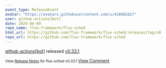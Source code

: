 ```yaml
---
event_type: ReleaseEvent
avatar: "https://avatars.githubusercontent.com/u/41898282?"
user: github-actions[bot]
date: 2024-04-09
repo_name: flux-framework/flux-sched
html_url: https://github.com/flux-framework/flux-sched/releases/tag/v0.33.1
repo_url: https://github.com/flux-framework/flux-sched
---
```


<a href='https://github.com/github-actions[bot]' target='_blank'>github-actions[bot]</a> released <a href='https://github.com/flux-framework/flux-sched/releases/tag/v0.33.1' target='_blank'>v0.33.1</a>.

<small>View [Release Notes](https://github.com/flux-framework/flux-sched/blob/v0.33.1/NEWS.md) for flux-sched v0.33.1
</small><a href='https://github.com/flux-framework/flux-sched/releases/tag/v0.33.1' target='_blank'>View Comment</a>